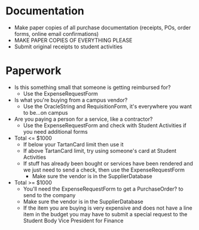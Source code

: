 <!-- TITLE: The Handy WRCT Guide to Buying Just About Anything -->

# Documentation
* Make paper copies of all purchase documentation (receipts, POs, order forms, online email confirmations)
* MAKE PAPER COPIES OF EVERYTHING PLEASE
* Submit original receipts to student activities
# Paperwork
* Is this something small that someone is getting reimbursed for?
	* Use the ExpenseRequestForm
* Is what you're buying from a campus vendor?
	* Use the OracleString and RequisitionForm, it's everywhere you want to be...on campus
* Are you paying a person for a service, like a contractor?
	* Use the ExpenseRequestForm and check with Student Activities if you need additional forms
* Total <= $1000
	* If below your TartanCard limit then use it
	* If above TartanCard limit, try using someone's card at Student Activities
	* If stuff has already been bought or services have been rendered and we just need to send a check, then use the ExpenseRequestForm
		* Make sure the vendor is in the SupplierDatabase
* Total >= $1000
	* You'll need the ExpenseRequestForm to get a PurchaseOrder? to send to the company
	* Make sure the vendor is in the SupplierDatabase
	* If the item you are buying is very expensive and does not have a line item in the budget you may have to submit a special request to the Student Body Vice President for Finance